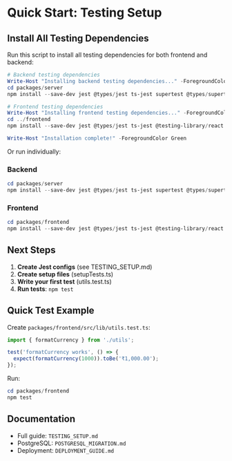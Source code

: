 # Quick Start: Testing Setup

## Install All Testing Dependencies

Run this script to install all testing dependencies for both frontend and backend:

```powershell
# Backend testing dependencies
Write-Host "Installing backend testing dependencies..." -ForegroundColor Green
cd packages/server
npm install --save-dev jest @types/jest ts-jest supertest @types/supertest

# Frontend testing dependencies  
Write-Host "Installing frontend testing dependencies..." -ForegroundColor Green
cd ../frontend
npm install --save-dev jest @types/jest ts-jest @testing-library/react @testing-library/jest-dom @testing-library/user-event jest-environment-jsdom identity-obj-proxy

Write-Host "Installation complete!" -ForegroundColor Green
```

Or run individually:

### Backend
```powershell
cd packages/server
npm install --save-dev jest @types/jest ts-jest supertest @types/supertest
```

### Frontend
```powershell
cd packages/frontend
npm install --save-dev jest @types/jest ts-jest @testing-library/react @testing-library/jest-dom @testing-library/user-event jest-environment-jsdom identity-obj-proxy
```

## Next Steps

1. **Create Jest configs** (see TESTING_SETUP.md)
2. **Create setup files** (setupTests.ts)
3. **Write your first test** (utils.test.ts)
4. **Run tests**: `npm test`

## Quick Test Example

Create `packages/frontend/src/lib/utils.test.ts`:

```typescript
import { formatCurrency } from './utils';

test('formatCurrency works', () => {
  expect(formatCurrency(1000)).toBe('₹1,000.00');
});
```

Run:
```powershell
cd packages/frontend
npm test
```

## Documentation

- Full guide: `TESTING_SETUP.md`
- PostgreSQL: `POSTGRESQL_MIGRATION.md`
- Deployment: `DEPLOYMENT_GUIDE.md`
